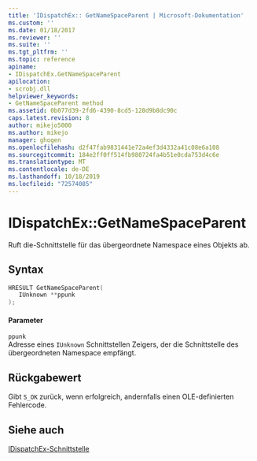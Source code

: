 ```yaml
---
title: 'IDispatchEx:: GetNameSpaceParent | Microsoft-Dokumentation'
ms.custom: ''
ms.date: 01/18/2017
ms.reviewer: ''
ms.suite: ''
ms.tgt_pltfrm: ''
ms.topic: reference
apiname:
- IDispatchEx.GetNameSpaceParent
apilocation:
- scrobj.dll
helpviewer_keywords:
- GetNameSpaceParent method
ms.assetid: 0b077d39-2fd6-4390-8cd5-128d9b8dc90c
caps.latest.revision: 8
author: mikejo5000
ms.author: mikejo
manager: ghogen
ms.openlocfilehash: d2f47fab9831441e72a4ef3d4332a41c08e6a108
ms.sourcegitcommit: 184e2ff0ff514fb980724fa4b51e0cda753d4c6e
ms.translationtype: MT
ms.contentlocale: de-DE
ms.lasthandoff: 10/18/2019
ms.locfileid: "72574085"
---
```

# <a name="idispatchexgetnamespaceparent"></a>IDispatchEx::GetNameSpaceParent
Ruft die-Schnittstelle für das übergeordnete Namespace eines Objekts ab.  
  
## <a name="syntax"></a>Syntax  
  
```cpp
HRESULT GetNameSpaceParent(  
   IUnknown **ppunk  
);  
```  
  
#### <a name="parameters"></a>Parameter  
 `ppunk`  
 Adresse eines `IUnknown` Schnittstellen Zeigers, der die Schnittstelle des übergeordneten Namespace empfängt.  
  
## <a name="return-value"></a>Rückgabewert  
 Gibt `S_OK` zurück, wenn erfolgreich, andernfalls einen OLE-definierten Fehlercode.  
  
## <a name="see-also"></a>Siehe auch  
 [IDispatchEx-Schnittstelle](../../winscript/reference/idispatchex-interface.md)